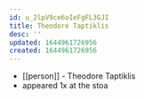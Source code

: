```yaml
---
id: u_2lpV9ce6oIeFgFL3GJI
title: Theodore Taptiklis
desc: ''
updated: 1644961726956
created: 1644961726956
---
```



- [[person]] - Theodore Taptiklis
- appeared 1x at the stoa
